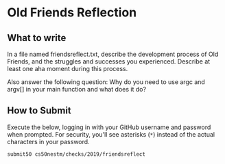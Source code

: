# Old Friends Reflection

## What to write

In a file named friendsreflect.txt, describe the development process of Old Friends, and the struggles and successes you experienced. Describe at least one aha moment during this process.

Also answer the following question: Why do you need to use argc and argv[] in your main function and what does it do?

## How to Submit

Execute the below, logging in with your GitHub username and password when prompted. For security, you'll see asterisks (`*`) instead of the actual characters in your password.

```
submit50 cs50nestm/checks/2019/friendsreflect
```
